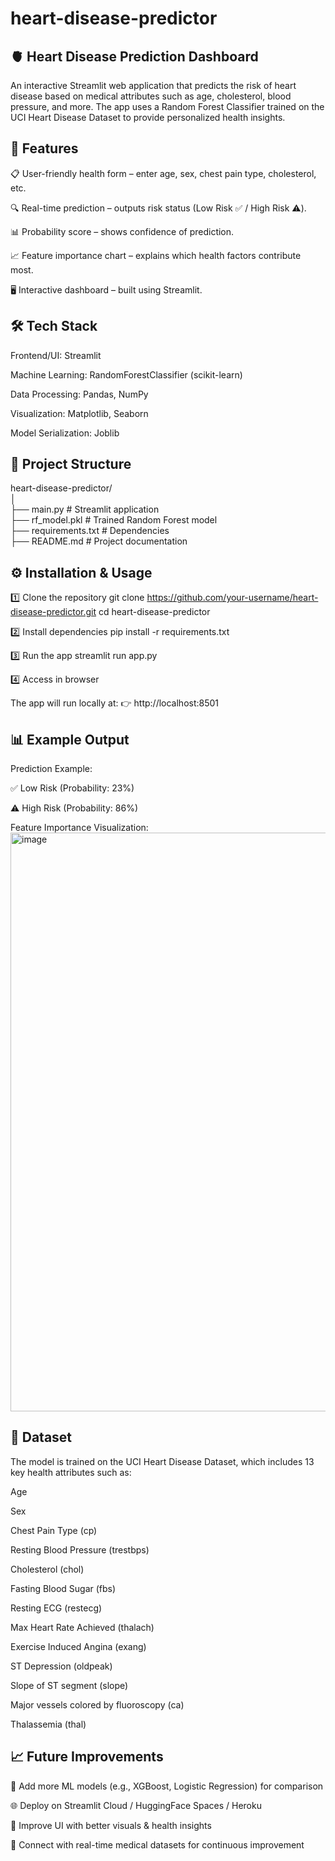 # heart-disease-predictor

## 🫀 Heart Disease Prediction Dashboard

An interactive Streamlit web application that predicts the risk of heart disease based on medical attributes such as age, cholesterol, blood pressure, and more.
The app uses a Random Forest Classifier trained on the UCI Heart Disease Dataset
 to provide personalized health insights.

## 🚀 Features

📋 User-friendly health form – enter age, sex, chest pain type, cholesterol, etc.

🔍 Real-time prediction – outputs risk status (Low Risk ✅ / High Risk ⚠️).

📊 Probability score – shows confidence of prediction.

📈 Feature importance chart – explains which health factors contribute most.

🖥️ Interactive dashboard – built using Streamlit.

## 🛠️ Tech Stack

Frontend/UI: Streamlit

Machine Learning: RandomForestClassifier (scikit-learn)

Data Processing: Pandas, NumPy

Visualization: Matplotlib, Seaborn

Model Serialization: Joblib

## 📂 Project Structure
heart-disease-predictor/<br>
│<br>
├── main.py                 # Streamlit application<br>
├── rf_model.pkl           # Trained Random Forest model<br>
├── requirements.txt       # Dependencies<br>
├── README.md              # Project documentation<br>

## ⚙️ Installation & Usage
1️⃣ Clone the repository
git clone https://github.com/your-username/heart-disease-predictor.git
cd heart-disease-predictor

2️⃣ Install dependencies
pip install -r requirements.txt

3️⃣ Run the app
streamlit run app.py

4️⃣ Access in browser

The app will run locally at:
👉 http://localhost:8501

## 📊 Example Output

Prediction Example:

✅ Low Risk (Probability: 23%)

⚠️ High Risk (Probability: 86%)

Feature Importance Visualization:
<img width="1710" height="926" alt="image" src="https://github.com/user-attachments/assets/b2c3a2ae-32ea-4929-88a3-d1488b8c04d5" />


## 📘 Dataset

The model is trained on the UCI Heart Disease Dataset, which includes 13 key health attributes such as:

Age

Sex

Chest Pain Type (cp)

Resting Blood Pressure (trestbps)

Cholesterol (chol)

Fasting Blood Sugar (fbs)

Resting ECG (restecg)

Max Heart Rate Achieved (thalach)

Exercise Induced Angina (exang)

ST Depression (oldpeak)

Slope of ST segment (slope)

Major vessels colored by fluoroscopy (ca)

Thalassemia (thal)

## 📈 Future Improvements

🔮 Add more ML models (e.g., XGBoost, Logistic Regression) for comparison

🌐 Deploy on Streamlit Cloud / HuggingFace Spaces / Heroku

📱 Improve UI with better visuals & health insights

🏥 Connect with real-time medical datasets for continuous improvement
